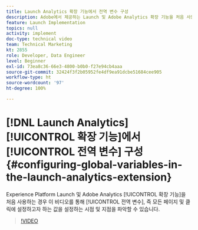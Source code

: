 ```yaml
---
title: Launch Analytics 확장 기능에서 전역 변수 구성
description: Adobe에서 제공하는 Launch 및 Adobe Analytics 확장 기능을 처음 사용하는 경우 이 비디오를 통해 전역 변수, 즉 모든 페이지 및 클릭에 설정하고자 하는 값을 설정하는 시점 및 지점을 파악할 수 있습니다.
feature: Launch Implementation
topics: null
activity: implement
doc-type: technical video
team: Technical Marketing
kt: 2855
role: Developer, Data Engineer
level: Beginner
exl-id: 73ea8c36-66e3-4800-b0b0-f27e94cb4aaa
source-git-commit: 32424f3f2b05952fe4df9ea91dcbe51684cee905
workflow-type: ht
source-wordcount: '97'
ht-degree: 100%

---
```


# [!DNL Launch Analytics] [!UICONTROL 확장 기능]에서 [!UICONTROL 전역 변수] 구성 {#configuring-global-variables-in-the-launch-analytics-extension}

Experience Platform Launch 및 Adobe Analytics [!UICONTROL 확장 기능]을 처음 사용하는 경우 이 비디오를 통해 [!UICONTROL 전역 변수], 즉 모든 페이지 및 클릭에 설정하고자 하는 값을 설정하는 시점 및 지점을 파악할 수 있습니다.

>[!VIDEO](https://video.tv.adobe.com/v/27181/?quality=9)
